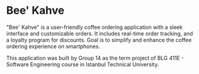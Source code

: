 # Bee' Kahve

"Bee' Kahve" is a user-friendly coffee ordering application with a sleek interface and customizable orders. It includes real-time order tracking, and a loyalty program for discounts. Goal is to simplify and enhance the coffee ordering experience on smartphones.

This application was built by Group 14 as the term project of BLG 411E - Software Engineering course in Istanbul Technical University.
